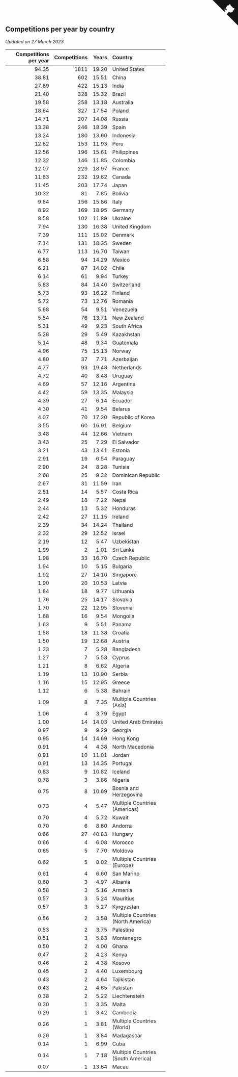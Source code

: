 ## Competitions per year by country

*Updated on 27 March 2023*

| Competitions per year | Competitions | Years | Country |
| ---: | ---: | ---: | :--- |
| 94.35 | 1811 | 19.20 | United States |
| 38.81 | 602 | 15.51 | China |
| 27.89 | 422 | 15.13 | India |
| 21.40 | 328 | 15.32 | Brazil |
| 19.58 | 258 | 13.18 | Australia |
| 18.64 | 327 | 17.54 | Poland |
| 14.71 | 207 | 14.08 | Russia |
| 13.38 | 246 | 18.39 | Spain |
| 13.24 | 180 | 13.60 | Indonesia |
| 12.82 | 153 | 11.93 | Peru |
| 12.56 | 196 | 15.61 | Philippines |
| 12.32 | 146 | 11.85 | Colombia |
| 12.07 | 229 | 18.97 | France |
| 11.83 | 232 | 19.62 | Canada |
| 11.45 | 203 | 17.74 | Japan |
| 10.32 | 81 | 7.85 | Bolivia |
| 9.84 | 156 | 15.86 | Italy |
| 8.92 | 169 | 18.95 | Germany |
| 8.58 | 102 | 11.89 | Ukraine |
| 7.94 | 130 | 16.38 | United Kingdom |
| 7.39 | 111 | 15.02 | Denmark |
| 7.14 | 131 | 18.35 | Sweden |
| 6.77 | 113 | 16.70 | Taiwan |
| 6.58 | 94 | 14.29 | Mexico |
| 6.21 | 87 | 14.02 | Chile |
| 6.14 | 61 | 9.94 | Turkey |
| 5.83 | 84 | 14.40 | Switzerland |
| 5.73 | 93 | 16.22 | Finland |
| 5.72 | 73 | 12.76 | Romania |
| 5.68 | 54 | 9.51 | Venezuela |
| 5.54 | 76 | 13.71 | New Zealand |
| 5.31 | 49 | 9.23 | South Africa |
| 5.28 | 29 | 5.49 | Kazakhstan |
| 5.14 | 48 | 9.34 | Guatemala |
| 4.96 | 75 | 15.13 | Norway |
| 4.80 | 37 | 7.71 | Azerbaijan |
| 4.77 | 93 | 19.48 | Netherlands |
| 4.72 | 40 | 8.48 | Uruguay |
| 4.69 | 57 | 12.16 | Argentina |
| 4.42 | 59 | 13.35 | Malaysia |
| 4.39 | 27 | 6.14 | Ecuador |
| 4.30 | 41 | 9.54 | Belarus |
| 4.07 | 70 | 17.20 | Republic of Korea |
| 3.55 | 60 | 16.91 | Belgium |
| 3.48 | 44 | 12.66 | Vietnam |
| 3.43 | 25 | 7.29 | El Salvador |
| 3.21 | 43 | 13.41 | Estonia |
| 2.91 | 19 | 6.54 | Paraguay |
| 2.90 | 24 | 8.28 | Tunisia |
| 2.68 | 25 | 9.32 | Dominican Republic |
| 2.67 | 31 | 11.59 | Iran |
| 2.51 | 14 | 5.57 | Costa Rica |
| 2.49 | 18 | 7.22 | Nepal |
| 2.44 | 13 | 5.32 | Honduras |
| 2.42 | 27 | 11.15 | Ireland |
| 2.39 | 34 | 14.24 | Thailand |
| 2.32 | 29 | 12.52 | Israel |
| 2.19 | 12 | 5.47 | Uzbekistan |
| 1.99 | 2 | 1.01 | Sri Lanka |
| 1.98 | 33 | 16.70 | Czech Republic |
| 1.94 | 10 | 5.15 | Bulgaria |
| 1.92 | 27 | 14.10 | Singapore |
| 1.90 | 20 | 10.53 | Latvia |
| 1.84 | 18 | 9.77 | Lithuania |
| 1.76 | 25 | 14.17 | Slovakia |
| 1.70 | 22 | 12.95 | Slovenia |
| 1.68 | 16 | 9.54 | Mongolia |
| 1.63 | 9 | 5.51 | Panama |
| 1.58 | 18 | 11.38 | Croatia |
| 1.50 | 19 | 12.68 | Austria |
| 1.33 | 7 | 5.28 | Bangladesh |
| 1.27 | 7 | 5.53 | Cyprus |
| 1.21 | 8 | 6.62 | Algeria |
| 1.19 | 13 | 10.90 | Serbia |
| 1.16 | 15 | 12.95 | Greece |
| 1.12 | 6 | 5.38 | Bahrain |
| 1.09 | 8 | 7.35 | Multiple Countries (Asia) |
| 1.06 | 4 | 3.79 | Egypt |
| 1.00 | 14 | 14.03 | United Arab Emirates |
| 0.97 | 9 | 9.29 | Georgia |
| 0.95 | 14 | 14.69 | Hong Kong |
| 0.91 | 4 | 4.38 | North Macedonia |
| 0.91 | 10 | 11.01 | Jordan |
| 0.91 | 13 | 14.35 | Portugal |
| 0.83 | 9 | 10.82 | Iceland |
| 0.78 | 3 | 3.86 | Nigeria |
| 0.75 | 8 | 10.69 | Bosnia and Herzegovina |
| 0.73 | 4 | 5.47 | Multiple Countries (Americas) |
| 0.70 | 4 | 5.72 | Kuwait |
| 0.70 | 6 | 8.60 | Andorra |
| 0.66 | 27 | 40.83 | Hungary |
| 0.66 | 4 | 6.08 | Morocco |
| 0.65 | 5 | 7.70 | Moldova |
| 0.62 | 5 | 8.02 | Multiple Countries (Europe) |
| 0.61 | 4 | 6.60 | San Marino |
| 0.60 | 3 | 4.97 | Albania |
| 0.58 | 3 | 5.16 | Armenia |
| 0.57 | 3 | 5.24 | Mauritius |
| 0.57 | 3 | 5.27 | Kyrgyzstan |
| 0.56 | 2 | 3.58 | Multiple Countries (North America) |
| 0.53 | 2 | 3.75 | Palestine |
| 0.51 | 3 | 5.83 | Montenegro |
| 0.50 | 2 | 4.00 | Ghana |
| 0.47 | 2 | 4.23 | Kenya |
| 0.46 | 2 | 4.38 | Kosovo |
| 0.45 | 2 | 4.40 | Luxembourg |
| 0.43 | 2 | 4.64 | Tajikistan |
| 0.43 | 2 | 4.65 | Pakistan |
| 0.38 | 2 | 5.22 | Liechtenstein |
| 0.30 | 1 | 3.35 | Malta |
| 0.29 | 1 | 3.42 | Cambodia |
| 0.26 | 1 | 3.81 | Multiple Countries (World) |
| 0.26 | 1 | 3.84 | Madagascar |
| 0.14 | 1 | 6.99 | Cuba |
| 0.14 | 1 | 7.18 | Multiple Countries (South America) |
| 0.07 | 1 | 13.64 | Macau |


<a href="https://github.com/jonatanklosko/wca_statistics" class="github-corner" aria-label="View source on Github"><svg width="80" height="80" viewBox="0 0 250 250" style="fill:#151513; color:#fff; position: absolute; top: 0; border: 0; right: 0;" aria-hidden="true"><path d="M0,0 L115,115 L130,115 L142,142 L250,250 L250,0 Z"></path><path d="M128.3,109.0 C113.8,99.7 119.0,89.6 119.0,89.6 C122.0,82.7 120.5,78.6 120.5,78.6 C119.2,72.0 123.4,76.3 123.4,76.3 C127.3,80.9 125.5,87.3 125.5,87.3 C122.9,97.6 130.6,101.9 134.4,103.2" fill="currentColor" style="transform-origin: 130px 106px;" class="octo-arm"></path><path d="M115.0,115.0 C114.9,115.1 118.7,116.5 119.8,115.4 L133.7,101.6 C136.9,99.2 139.9,98.4 142.2,98.6 C133.8,88.0 127.5,74.4 143.8,58.0 C148.5,53.4 154.0,51.2 159.7,51.0 C160.3,49.4 163.2,43.6 171.4,40.1 C171.4,40.1 176.1,42.5 178.8,56.2 C183.1,58.6 187.2,61.8 190.9,65.4 C194.5,69.0 197.7,73.2 200.1,77.6 C213.8,80.2 216.3,84.9 216.3,84.9 C212.7,93.1 206.9,96.0 205.4,96.6 C205.1,102.4 203.0,107.8 198.3,112.5 C181.9,128.9 168.3,122.5 157.7,114.1 C157.9,116.9 156.7,120.9 152.7,124.9 L141.0,136.5 C139.8,137.7 141.6,141.9 141.8,141.8 Z" fill="currentColor" class="octo-body"></path></svg></a><style>.github-corner:hover .octo-arm{animation:octocat-wave 560ms ease-in-out}@keyframes octocat-wave{0%,100%{transform:rotate(0)}20%,60%{transform:rotate(-25deg)}40%,80%{transform:rotate(10deg)}}@media (max-width:500px){.github-corner:hover .octo-arm{animation:none}.github-corner .octo-arm{animation:octocat-wave 560ms ease-in-out}}</style>
